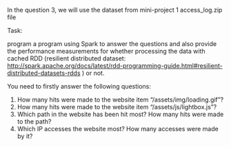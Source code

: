 In the question 3, we will use the dataset from mini-project 1 access_log.zip file

Task:

program a program using Spark to answer the questions and also provide the performance measurements for whether processing the data with cached RDD (resilient distributed dataset: http://spark.apache.org/docs/latest/rdd-programming-guide.html#resilient-distributed-datasets-rdds ) or not.

You need to firstly answer the following questions:

1. How many hits were made to the website item “/assets/img/loading.gif”? 
2. How many hits were made to the website item “/assets/js/lightbox.js”? 
3. Which path in the website has been hit most? How many hits were made to the path? 
4. Which IP accesses the website most? How many accesses were made by it? 